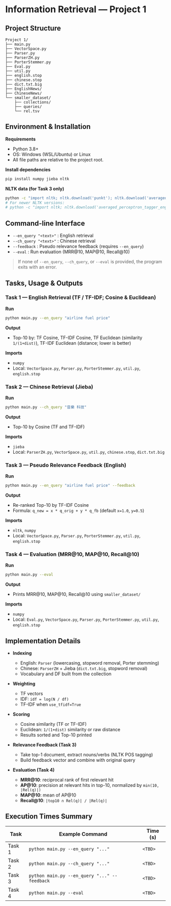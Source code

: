 # Information Retrieval — Project 1

## Project Structure

```
Project 1/
├── main.py
├── VectorSpace.py
├── Parser.py
├── ParserZH.py
├── PorterStemmer.py
├── Eval.py
├── util.py
├── english.stop
├── chinese.stop
├── dict.txt.big
├── EnglishNews/
├── ChineseNews/
└── smaller_dataset/
    ├── collections/
    ├── queries/
    └── rel.tsv
```

## Environment & Installation

**Requirements**
- Python 3.8+
- OS: Windows (WSL/Ubuntu) or Linux
- All file paths are relative to the project root.

**Install dependencies**
```bash
pip install numpy jieba nltk
```

**NLTK data (for Task 3 only)**
```bash
python -c "import nltk; nltk.download('punkt'); nltk.download('averaged_perceptron_tagger')"
# For newer NLTK versions:
# python -c "import nltk; nltk.download('averaged_perceptron_tagger_eng')"
```

## Command-line Interface

- `--en_query "<text>"` : English retrieval
- `--ch_query "<text>"` : Chinese retrieval
- `--feedback` : Pseudo relevance feedback (requires `--en_query`)
- `--eval` : Run evaluation (MRR@10, MAP@10, Recall@10)

> If none of `--en_query`, `--ch_query`, or `--eval` is provided, the program exits with an error.

## Tasks, Usage & Outputs

### Task 1 — English Retrieval (TF / TF-IDF; Cosine & Euclidean)

**Run**
```bash
python main.py --en_query "airline fuel price"
```

**Output**
- Top-10 by: TF Cosine, TF-IDF Cosine, TF Euclidean (similarity `1/(1+dist)`), TF-IDF Euclidean (distance; lower is better)

**Imports**
- `numpy`
- Local: `VectorSpace.py`, `Parser.py`, `PorterStemmer.py`, `util.py`, `english.stop`

### Task 2 — Chinese Retrieval (Jieba)

**Run**
```bash
python main.py --ch_query "音樂 科技"
```

**Output**
- Top-10 by Cosine (TF and TF-IDF)

**Imports**
- `jieba`
- Local: `ParserZH.py`, `VectorSpace.py`, `util.py`, `chinese.stop`, `dict.txt.big`

### Task 3 — Pseudo Relevance Feedback (English)

**Run**
```bash
python main.py --en_query "airline fuel price" --feedback
```

**Output**
- Re-ranked Top-10 by TF-IDF Cosine
- Formula: `q_new = x * q_orig + y * q_fb` (default `x=1.0`, `y=0.5`)

**Imports**
- `nltk`, `numpy`
- Local: `VectorSpace.py`, `Parser.py`, `PorterStemmer.py`, `util.py`, `english.stop`

### Task 4 — Evaluation (MRR@10, MAP@10, Recall@10)

**Run**
```bash
python main.py --eval
```

**Output**
- Prints MRR@10, MAP@10, Recall@10 using `smaller_dataset/`

**Imports**
- `numpy`
- Local: `Eval.py`, `VectorSpace.py`, `Parser.py`, `PorterStemmer.py`, `util.py`, `english.stop`

## Implementation Details

- **Indexing**
  - English: `Parser` (lowercasing, stopword removal, Porter stemming)
  - Chinese: `ParserZH` + Jieba (`dict.txt.big`, stopword removal)
  - Vocabulary and DF built from the collection

- **Weighting**
  - TF vectors
  - IDF: `idf = log(N / df)`
  - TF-IDF when `use_tfidf=True`

- **Scoring**
  - Cosine similarity (TF or TF-IDF)
  - Euclidean: `1/(1+dist)` similarity or raw distance
  - Results sorted and Top-10 printed

- **Relevance Feedback (Task 3)**
  - Take top-1 document, extract nouns/verbs (NLTK POS tagging)
  - Build feedback vector and combine with original query

- **Evaluation (Task 4)**
  - **MRR@10**: reciprocal rank of first relevant hit
  - **AP@10**: precision at relevant hits in top-10, normalized by `min(10, |Rel(q)|)`
  - **MAP@10**: mean of AP@10
  - **Recall@10**: `|top10 ∩ Rel(q)| / |Rel(q)|`

## Execution Times Summary

| Task  | Example Command | Time (s) |
|-------|-----------------|----------|
| Task 1 | `python main.py --en_query "..."` | `<TBD>` |
| Task 2 | `python main.py --ch_query "..."` | `<TBD>` |
| Task 3 | `python main.py --en_query "..." --feedback` | `<TBD>` |
| Task 4 | `python main.py --eval` | `<TBD>` |
